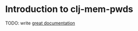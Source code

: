 # Introduction to clj-mem-pwds

TODO: write [great documentation](http://jacobian.org/writing/what-to-write/)
